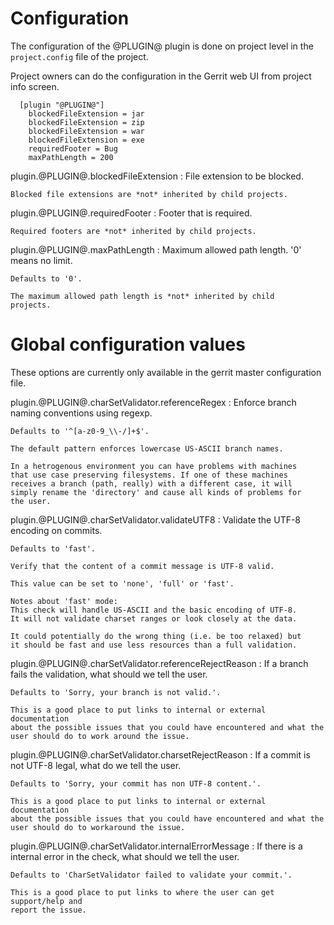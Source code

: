Configuration
=============

The configuration of the @PLUGIN@ plugin is done on project level in
the `project.config` file of the project.

Project owners can do the configuration in the Gerrit web UI from
project info screen.

```
  [plugin "@PLUGIN@"]
    blockedFileExtension = jar
    blockedFileExtension = zip
    blockedFileExtension = war
    blockedFileExtension = exe
    requiredFooter = Bug
    maxPathLength = 200
```

plugin.@PLUGIN@.blockedFileExtension
:	File extension to be blocked.

	Blocked file extensions are *not* inherited by child projects.

plugin.@PLUGIN@.requiredFooter
:	Footer that is required.

	Required footers are *not* inherited by child projects.

plugin.@PLUGIN@.maxPathLength
:	Maximum allowed path length. '0' means no limit.

	Defaults to '0'.

	The maximum allowed path length is *not* inherited by child
	projects.


Global configuration values
===========================

These options are currently only available in the gerrit master
configuration file.

plugin.@PLUGIN@.charSetValidator.referenceRegex
:	Enforce branch naming conventions using regexp.

	Defaults to '^[a-z0-9_\\-/]+$'.

	The default pattern enforces lowercase US-ASCII branch names.

	In a hetrogenous environment you can have problems with machines
	that use case preserving filesystems. If one of these machines
	receives a branch (path, really) with a different case, it will
	simply rename the 'directory' and cause all kinds of problems for
	the user.

plugin.@PLUGIN@.charSetValidator.validateUTF8
:	Validate the UTF-8 encoding on commits.

	Defaults to 'fast'.

	Verify that the content of a commit message is UTF-8 valid.

	This value can be set to 'none', 'full' or 'fast'.

	Notes about 'fast' mode: 
	This check will handle US-ASCII and the basic encoding of UTF-8.
	It will not validate charset ranges or look closely at the data.

	It could potentially do the wrong thing (i.e. be too relaxed) but
	it should be fast and use less resources than a full validation.

plugin.@PLUGIN@.charSetValidator.referenceRejectReason
:	If a branch fails the validation, what should we tell the user.

	Defaults to 'Sorry, your branch is not valid.'.

	This is a good place to put links to internal or external documentation
	about the possible issues that you could have encountered and what the
	user should do to work around the issue.

plugin.@PLUGIN@.charSetValidator.charsetRejectReason
:	If a commit is not UTF-8 legal, what do we tell the user.

	Defaults to 'Sorry, your commit has non UTF-8 content.'.

	This is a good place to put links to internal or external documentation
	about the possible issues that you could have encountered and what the
	user should do to workaround the issue.

plugin.@PLUGIN@.charSetValidator.internalErrorMessage
:	If there is a internal error in the check, what should we tell the user.

	Defaults to 'CharSetValidator failed to validate your commit.'.

	This is a good place to put links to where the user can get support/help and
	report the issue.
